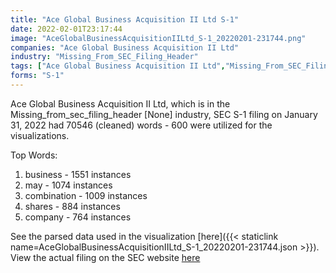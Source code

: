 ```yaml
---
title: "Ace Global Business Acquisition II Ltd S-1"
date: 2022-02-01T23:17:44
image: "AceGlobalBusinessAcquisitionIILtd_S-1_20220201-231744.png"
companies: "Ace Global Business Acquisition II Ltd"
industry: "Missing_From_SEC_Filing_Header"
tags: ["Ace Global Business Acquisition II Ltd","Missing_From_SEC_Filing_Header","01-31-2022","S-1"]
forms: "S-1"
---
```

Ace Global Business Acquisition II Ltd, which is in the Missing_from_sec_filing_header [None] industry, SEC S-1 filing on January 31, 2022 had 70546 (cleaned) words - 600 were utilized for the visualizations.

Top Words:
1. business - 1551 instances
2. may - 1074 instances
3. combination - 1009 instances
4. shares - 884 instances
5. company - 764 instances


See the parsed data used in the visualization [here]({{< staticlink name=AceGlobalBusinessAcquisitionIILtd_S-1_20220201-231744.json >}}).  
View the actual filing on the SEC website [here](https://www.sec.gov/Archives/edgar/data/1907231/0001213900-22-004313.txt)